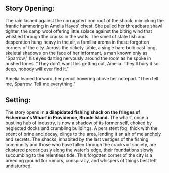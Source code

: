 ## Story Opening:

The rain lashed against the corrugated iron roof of the shack, mimicking the frantic hammering in Amelia Hayes' chest. She pulled her threadbare shawl tighter, the damp wool offering little solace against the biting wind that whistled through the cracks in the walls. The smell of stale fish and desperation hung heavy in the air, a familiar aroma in these forgotten corners of the city.  Across the rickety table, a single bare bulb cast long, skeletal shadows on the face of her informant, a man known only as "Sparrow," his eyes darting nervously around the room as he spoke in hushed tones. "They don't want this getting out, Amelia. They'll bury it so deep, nobody will ever find it."

Amelia leaned forward, her pencil hovering above her notepad. "Then tell me, Sparrow. Tell me everything."

## Setting:

The story opens in **a dilapidated fishing shack on the fringes of Fisherman's Wharf in Providence, Rhode Island.**  The wharf, once a bustling hub of industry, is now a shadow of its former self, choked by neglected docks and crumbling buildings. A persistent fog, thick with the scent of brine and decay, clings to the area, lending it an air of melancholy and secrets. The shacks, inhabited by the last vestiges of the fishing community and those who have fallen through the cracks of society, are clustered precariously along the water's edge, their foundations slowly succumbing to the relentless tide. This forgotten corner of the city is a breeding ground for rumors, conspiracy, and whispers of things best left undisturbed.
